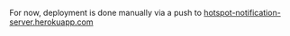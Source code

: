 


For now, deployment is done manually via a push to [hotspot-notification-server.herokuapp.com](hotspot-notification-server.herokuapp.com)